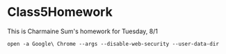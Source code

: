 # Class5Homework
This is Charmaine Sum's homework for Tuesday, 8/1

```open -a Google\ Chrome --args --disable-web-security --user-data-dir```